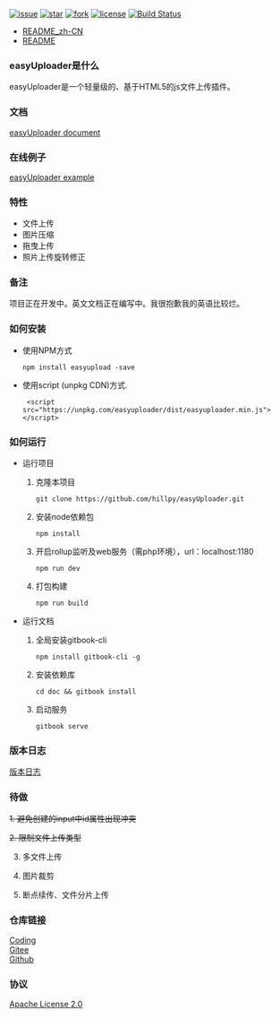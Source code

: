 [![issue](https://img.shields.io/github/issues/hillpy/easyUploader.svg)](https://github.com/hillpy/easyUploader/issues)
[![star](https://img.shields.io/github/stars/hillpy/easyUploader.svg)](https://github.com/hillpy/easyUploader)
[![fork](https://img.shields.io/github/forks/hillpy/easyUploader.svg)](https://github.com/hillpy/easyUploader)
[![license](https://img.shields.io/github/license/hillpy/easyUploader.svg)](https://github.com/hillpy/easyUploader/blob/master/LICENSE)
[![Build Status](https://www.travis-ci.com/hillpy/easyUploader.svg?branch=master)](https://www.travis-ci.com/hillpy/easyUploader)

* [README_zh-CN](./README_zh-CN.md)
* [README](./README.md)

### easyUploader是什么

 easyUploader是一个轻量级的、基于HTML5的js文件上传插件。

### 文档

[easyUploader document](https://hillpy.github.io/easyUploader/)

### 在线例子

[easyUploader example](http://test.hillpy.com/easyuploader/index.html)

### 特性

* 文件上传
* 图片压缩
* 拖曳上传
* 照片上传旋转修正

### 备注

项目正在开发中。英文文档正在编写中。我很抱歉我的英语比较烂。

### 如何安装

* 使用NPM方式

    ```
    npm install easyupload -save
    ```

* 使用script (unpkg CDN)方式.
    ```
     <script src="https://unpkg.com/easyuploader/dist/easyuploader.min.js"></script>
    ```

### 如何运行

* 运行项目

    1. 克隆本项目

        ```
        git clone https://github.com/hillpy/easyUploader.git
        ```
    2. 安装node依赖包

        ```
        npm install
        ```
    3. 开启rollup监听及web服务（需php环境），url：localhost:1180

        ```
        npm run dev
        ```
    4. 打包构建

        ```
        npm run build
        ```

* 运行文档

    1. 全局安装gitbook-cli

        ```
        npm install gitbook-cli -g
        ```

    2. 安装依赖库

        ```
        cd doc && gitbook install
        ```

    3. 启动服务

        ```
        gitbook serve
        ```

### 版本日志

[版本日志](https://github.com/hillpy/easyUploader/releases)

### 待做

~~1. 避免创建的input中id属性出现冲突~~

~~2. 限制文件上传类型~~

3. 多文件上传

4. 图片裁剪

5. 断点续传、文件分片上传

### 仓库链接

[Coding](https://coding.net/u/shinn_lancelot/p/easyUploader/git "easyUploader")<br>
[Gitee](https://gitee.com/hillpy/easyUploader "easyUploader")<br>
[Github](https://github.com/hillpy/easyUploader "easyUploader")<br>

### 协议

[Apache License 2.0](https://github.com/hillpy/easyUploader/blob/master/LICENSE "Apache License 2.0")<br>